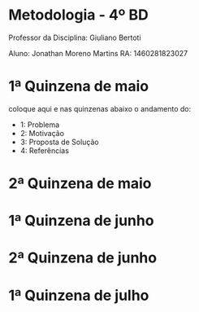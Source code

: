 # Metodologia - 4º BD

 

Professor da Disciplina: Giuliano Bertoti 

 

Aluno: Jonathan Moreno Martins
RA: 1460281823027

 

# 1ª Quinzena de maio

 

coloque aqui e nas quinzenas abaixo o andamento do:
 - 1: Problema
 - 2: Motivação
 - 3: Proposta de Solução
 - 4: Referências

 

# 2ª Quinzena de maio

 


# 1ª Quinzena de junho
 

 

# 2ª Quinzena de junho

 


# 1ª Quinzena de julho
